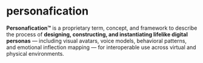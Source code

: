 # personafication
**Personafication™** is a proprietary term, concept, and framework to describe the process of **designing, constructing, and instantiating lifelike digital personas** — including visual avatars, voice models, behavioral patterns, and emotional inflection mapping — for interoperable use across virtual and physical environments.
